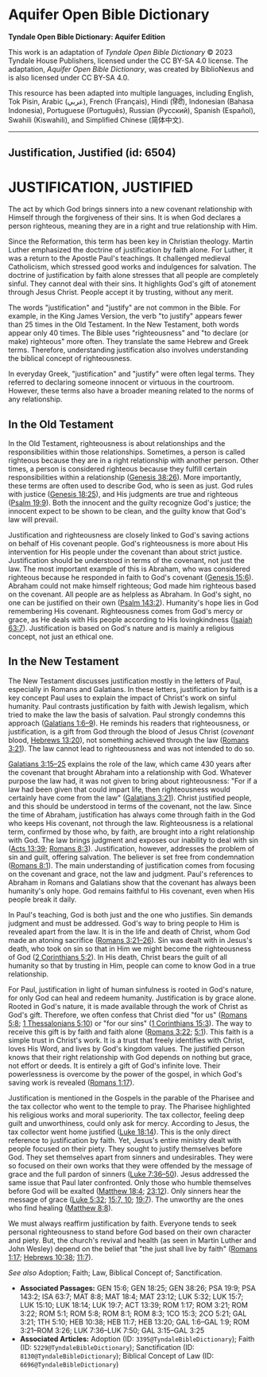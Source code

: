 # Aquifer Open Bible Dictionary

**Tyndale Open Bible Dictionary: Aquifer Edition**

This work is an adaptation of *Tyndale Open Bible Dictionary* © 2023 Tyndale House Publishers, licensed under the CC BY\-SA 4\.0 license. The adaptation, *Aquifer Open Bible Dictionary*, was created by BiblioNexus and is also licensed under CC BY\-SA 4\.0\.

This resource has been adapted into multiple languages, including English, Tok Pisin, Arabic (عربي), French (Français), Hindi (हिंदी), Indonesian (Bahasa Indonesia), Portuguese (Português), Russian (Русский), Spanish (Español), Swahili (Kiswahili), and Simplified Chinese (简体中文).



--------------------------------

## Justification, Justified (id: 6504)

JUSTIFICATION, JUSTIFIED
========================

The act by which God brings sinners into a new covenant relationship with Himself through the forgiveness of their sins. It is when God declares a person righteous, meaning they are in a right and true relationship with Him.

Since the Reformation, this term has been key in Christian theology. Martin Luther emphasized the doctrine of justification by faith alone. For Luther, it was a return to the Apostle Paul's teachings. It challenged medieval Catholicism, which stressed good works and indulgences for salvation. The doctrine of justification by faith alone stresses that all people are completely sinful. They cannot deal with their sins. It highlights God's gift of atonement through Jesus Christ. People accept it by trusting, without any merit.

The words "justification" and "justify" are not common in the Bible. For example, in the King James Version, the verb "to justify" appears fewer than 25 times in the Old Testament. In the New Testament, both words appear only 40 times. The Bible uses "righteousness" and "to declare (or make) righteous" more often. They translate the same Hebrew and Greek terms. Therefore, understanding justification also involves understanding the biblical concept of righteousness.

In everyday Greek, "justification" and "justify" were often legal terms. They referred to declaring someone innocent or virtuous in the courtroom. However, these terms also have a broader meaning related to the norms of any relationship.

In the Old Testament
--------------------

In the Old Testament, righteousness is about relationships and the responsibilities within those relationships. Sometimes, a person is called righteous because they are in a right relationship with another person. Other times, a person is considered righteous because they fulfill certain responsibilities within a relationship ([Genesis 38:26](https://ref.ly/Gen38:26)). More importantly, these terms are often used to describe God, who is seen as just. God rules with justice ([Genesis 18:25](https://ref.ly/Gen18:25)), and His judgments are true and righteous ([Psalm 19:9](https://ref.ly/Ps19:9)). Both the innocent and the guilty recognize God's justice; the innocent expect to be shown to be clean, and the guilty know that God's law will prevail.

Justification and righteousness are closely linked to God's saving actions on behalf of His covenant people. God's righteousness is more about His intervention for His people under the covenant than about strict justice. Justification should be understood in terms of the covenant, not just the law. The most important example of this is Abraham, who was considered righteous because he responded in faith to God's covenant ([Genesis 15:6](https://ref.ly/Gen15:6)). Abraham could not make himself righteous; God made him righteous based on the covenant. All people are as helpless as Abraham. In God's sight, no one can be justified on their own ([Psalm 143:2](https://ref.ly/Ps143:2)). Humanity's hope lies in God remembering His covenant. Righteousness comes from God's mercy or grace, as He deals with His people according to His lovingkindness ([Isaiah 63:7](https://ref.ly/Isa63:7)). Justification is based on God's nature and is mainly a religious concept, not just an ethical one.

In the New Testament
--------------------

The New Testament discusses justification mostly in the letters of Paul, especially in Romans and Galatians. In these letters, justification by faith is a key concept Paul uses to explain the impact of Christ's work on sinful humanity. Paul contrasts justification by faith with Jewish legalism, which tried to make the law the basis of salvation. Paul strongly condemns this approach ([Galatians 1:6–9](https://ref.ly/Gal1:6-Gal1:9)). He reminds his readers that righteousness, or justification, is a gift from God through the blood of Jesus Christ (*covenant* blood, [Hebrews 13:20](https://ref.ly/Heb13:20)), not something achieved through the law ([Romans 3:21](https://ref.ly/Rom3:21)). The law cannot lead to righteousness and was not intended to do so.

[Galatians 3:15–25](https://ref.ly/Gal3:15-Gal3:25) explains the role of the law, which came 430 years after the covenant that brought Abraham into a relationship with God. Whatever purpose the law had, it was not given to bring about righteousness: "For if a law had been given that could impart life, then righteousness would certainly have come from the law" ([Galatians 3:21](https://ref.ly/Gal3:21)). Christ justified people, and this should be understood in terms of the covenant, not the law. Since the time of Abraham, justification has always come through faith in the God who keeps His covenant, not through the law. Righteousness is a relational term, confirmed by those who, by faith, are brought into a right relationship with God. The law brings judgment and exposes our inability to deal with sin ([Acts 13:39](https://ref.ly/Acts13:39); [Romans 8:3](https://ref.ly/Rom8:3)). Justification, however, addresses the problem of sin and guilt, offering salvation. The believer is set free from condemnation ([Romans 8:1](https://ref.ly/Rom8:1)). The main understanding of justification comes from focusing on the covenant and grace, not the law and judgment. Paul's references to Abraham in Romans and Galatians show that the covenant has always been humanity's only hope. God remains faithful to His covenant, even when His people break it daily.

In Paul's teaching, God is both just and the one who justifies. Sin demands judgment and must be addressed. God's way to bring people to Him is revealed apart from the law. It is in the life and death of Christ, whom God made an atoning sacrifice ([Romans 3:21–26](https://ref.ly/Rom3:21-Rom3:26)). Sin was dealt with in Jesus's death, who took on sin so that in Him we might become the righteousness of God ([2 Corinthians 5:2](https://ref.ly/2Cor5:21)). In His death, Christ bears the guilt of all humanity so that by trusting in Him, people can come to know God in a true relationship.

For Paul, justification in light of human sinfulness is rooted in God's nature, for only God can heal and redeem humanity. Justification is by grace alone. Rooted in God's nature, it is made available through the work of Christ as God's gift. Therefore, we often confess that Christ died "for us" ([Romans 5:8](https://ref.ly/Rom5:8); [1 Thessalonians 5:10](https://ref.ly/1Thess5:10)) or "for our sins" ([1 Corinthians 15:3](https://ref.ly/1Cor15:3)). The way to receive this gift is by faith and faith alone ([Romans 3:22](https://ref.ly/Rom3:22); [5:1](https://ref.ly/Rom5:1)). This faith is a simple trust in Christ's work. It is a trust that freely identifies with Christ, loves His Word, and lives by God's kingdom values. The justified person knows that their right relationship with God depends on nothing but grace, not effort or deeds. It is entirely a gift of God's infinite love. Their powerlessness is overcome by the power of the gospel, in which God's saving work is revealed ([Romans 1:17](https://ref.ly/Rom1:17)).

Justification is mentioned in the Gospels in the parable of the Pharisee and the tax collector who went to the temple to pray. The Pharisee highlighted his religious works and moral superiority. The tax collector, feeling deep guilt and unworthiness, could only ask for mercy. According to Jesus, the tax collector went home justified ([Luke 18:14](https://ref.ly/Luke18:14)). This is the only direct reference to justification by faith. Yet, Jesus's entire ministry dealt with people focused on their piety. They sought to justify themselves before God. They set themselves apart from sinners and undesirables. They were so focused on their own works that they were offended by the message of grace and the full pardon of sinners ([Luke 7:36–50](https://ref.ly/Luke7:36-Luke7:50)). Jesus addressed the same issue that Paul later confronted. Only those who humble themselves before God will be exalted ([Matthew 18:4](https://ref.ly/Matt18:4); [23:12](https://ref.ly/Matt23:12)). Only sinners hear the message of grace ([Luke 5:32](https://ref.ly/Luke5:32); [15:7, 10](https://ref.ly/Luke15:7); [19:7](https://ref.ly/Luke19:7)). The unworthy are the ones who find healing ([Matthew 8:8](https://ref.ly/Matt8:8)).

We must always reaffirm justification by faith. Everyone tends to seek personal righteousness to stand before God based on their own character and piety. But, the church's revival and health (as seen in Martin Luther and John Wesley) depend on the belief that "the just shall live by faith" ([Romans 1:17](https://ref.ly/Rom1:17); [Hebrews 10:38](https://ref.ly/Heb10:38); [11:7](https://ref.ly/Heb11:7)).

*See also* Adoption; Faith; Law, Biblical Concept of; Sanctification.

* **Associated Passages:** GEN 15:6; GEN 18:25; GEN 38:26; PSA 19:9; PSA 143:2; ISA 63:7; MAT 8:8; MAT 18:4; MAT 23:12; LUK 5:32; LUK 15:7; LUK 15:10; LUK 18:14; LUK 19:7; ACT 13:39; ROM 1:17; ROM 3:21; ROM 3:22; ROM 5:1; ROM 5:8; ROM 8:1; ROM 8:3; 1CO 15:3; 2CO 5:21; GAL 3:21; 1TH 5:10; HEB 10:38; HEB 11:7; HEB 13:20; GAL 1:6–GAL 1:9; ROM 3:21–ROM 3:26; LUK 7:36–LUK 7:50; GAL 3:15–GAL 3:25
* **Associated Articles:** Adoption (ID: `3395@TyndaleBibleDictionary`); Faith (ID: `5229@TyndaleBibleDictionary`); Sanctification (ID: `8130@TyndaleBibleDictionary`); Biblical Concept of Law (ID: `6696@TyndaleBibleDictionary`)

